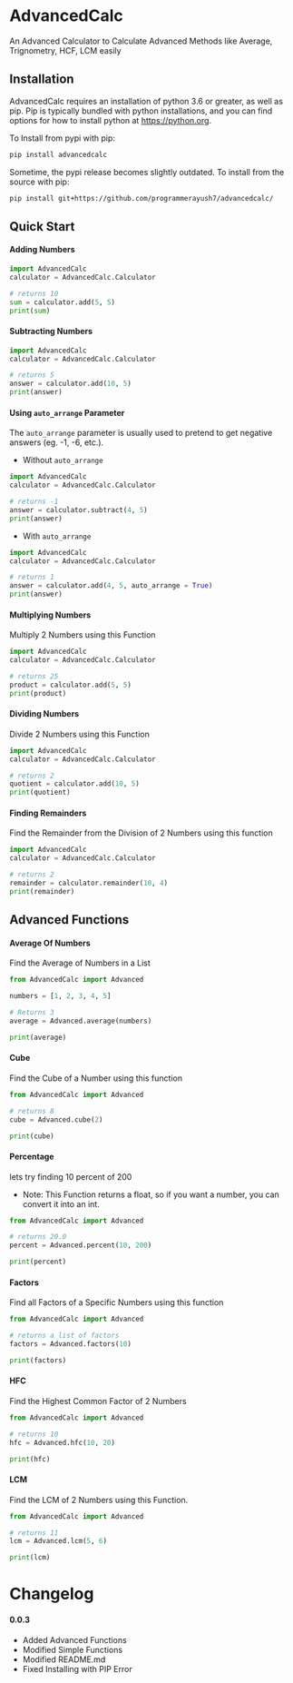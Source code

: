 # AdvancedCalc
An Advanced Calculator to Calculate Advanced Methods like Average, Trignometry, HCF, LCM easily

## Installation
AdvancedCalc requires an installation of python 3.6 or greater, as well as pip. Pip is typically bundled with python installations, and you can find options for how to install python at https://python.org.

To Install from pypi with pip:
```bash
pip install advancedcalc
```
Sometime, the pypi release becomes slightly outdated. To install from the source with pip:
```bash
pip install git+https://github.com/programmerayush7/advancedcalc/
```

## Quick Start

#### Adding Numbers
```python
import AdvancedCalc
calculator = AdvancedCalc.Calculator

# returns 10
sum = calculator.add(5, 5)
print(sum)
```

#### Subtracting Numbers
```python
import AdvancedCalc
calculator = AdvancedCalc.Calculator

# returns 5
answer = calculator.add(10, 5)
print(answer)
```

#### Using `auto_arrange` Parameter
The `auto_arrange` parameter is usually used to pretend to get negative answers (eg. -1, -6, etc.). 

- Without `auto_arrange`
```python
import AdvancedCalc
calculator = AdvancedCalc.Calculator

# returns -1
answer = calculator.subtract(4, 5)
print(answer)
```
- With `auto_arrange`
```python
import AdvancedCalc
calculator = AdvancedCalc.Calculator

# returns 1
answer = calculator.add(4, 5, auto_arrange = True)
print(answer)
```

#### Multiplying Numbers
Multiply 2 Numbers using this Function
```python
import AdvancedCalc
calculator = AdvancedCalc.Calculator

# returns 25
product = calculator.add(5, 5)
print(product)
```

#### Dividing Numbers
Divide 2 Numbers using this Function

```python
import AdvancedCalc
calculator = AdvancedCalc.Calculator

# returns 2
quotient = calculator.add(10, 5)
print(quotient)
```

#### Finding Remainders
Find the Remainder from the Division of 2 Numbers using this function

```python
import AdvancedCalc
calculator = AdvancedCalc.Calculator

# returns 2
remainder = calculator.remainder(10, 4)
print(remainder)
```

## Advanced Functions

#### Average Of Numbers
Find the Average of Numbers in a List

```python
from AdvancedCalc import Advanced

numbers = [1, 2, 3, 4, 5]

# Returns 3
average = Advanced.average(numbers)

print(average)
```

#### Cube
Find the Cube of a Number using this function
```python
from AdvancedCalc import Advanced

# returns 8
cube = Advanced.cube(2)

print(cube)
```

#### Percentage
lets try finding 10 percent of 200
- Note: This Function returns a float, so if you want a number, you can convert it into an int.

```python
from AdvancedCalc import Advanced

# returns 20.0
percent = Advanced.percent(10, 200)

print(percent)
```

#### Factors
Find all Factors of a Specific Numbers using this function

```python
from AdvancedCalc import Advanced

# returns a list of factors
factors = Advanced.factors(10)

print(factors)
```

#### HFC
Find the Highest Common Factor of 2 Numbers

```python
from AdvancedCalc import Advanced

# returns 10
hfc = Advanced.hfc(10, 20)

print(hfc)
```

#### LCM
Find the LCM of 2 Numbers using this Function.

```python
from AdvancedCalc import Advanced

# returns 11
lcm = Advanced.lcm(5, 6)

print(lcm)
```

# Changelog

#### 0.0.3
- Added Advanced Functions
- Modified Simple Functions
- Modified README.md
- Fixed Installing with PIP Error

